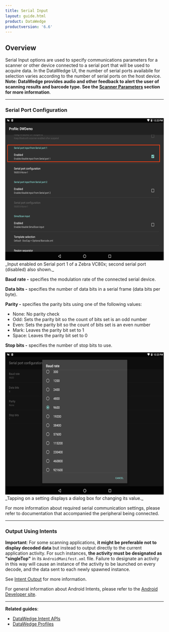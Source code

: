 ```yaml
---
title: Serial Input
layout: guide.html
product: DataWedge
productversion: '6.6'
---
```


## Overview

Serial Input options are used to specify communications parameters for a scanner or other device connected to a serial port that will be used to acquire data. In the DataWedge UI, the number of serial ports availabile for selection varies according to the number of serial ports on the host device. **Note: DataWedge provides audio and other feedback to alert the user of scanning results and barcode type. See the [Scanner Parameters](#scanparams) section for more information**. 

-----

### Serial Port Configuration 

<img style="height:450px" src="DW_serial_02.png"/>
_Input enabled on Serial port 1 of a Zebra VC80x; second serial port (disabled) also shown._
<br>


**Baud rate -** specifies the modulation rate of the connected serial device. 

**Data bits -** specifies the number of data bits in a serial frame (data bits per byte). 

**Parity -** specifies the parity bits using one of the following values: 

* None: No parity check
* Odd: Sets the parity bit so the count of bits set is an odd number
* Even: Sets the parity bit so the count of bits set is an even number
* Mark: Leaves the parity bit set to 1
* Space: Leaves the parity bit set to 0

**Stop bits -** specifies the number of stop bits to use.  

<img style="height:450px" src="DW_serial_04.png"/>
_Tapping on a setting displays a dialog box for changing its value._
<br>

<!-- 
DW_serial_04.png (baud rate)
DW_serial_05.png (data bits)
DW_serial_06.png (parity) 
DW_serial_07.png (stop bits)
 -->

For more information about required serial communication settings, please refer to documentation that accompanied the peripheral being connected.

-----

### Output Using Intents

**Important**: For some scanning applications, **it might be preferable not to display decoded data** but instead to output directly to the current application activity. For such instances, **the activity must be designated as "singleTop"** in its `AndroidManifest.xml` file. Failure to designate an activity in this way will cause an instance of the activity to be launched on every decode, and the data sent to each newly spawned instance. 

See [Intent Output](../../output/intent) for more information.  

For general information about Android Intents, please refer to the [Android Developer site](https://developer.android.com/guide/components/intents-filters.html).

------

**Related guides**:

* [DataWedge Intent APIs](../../api) 
* [DataWedge Profiles](../../profiles)

